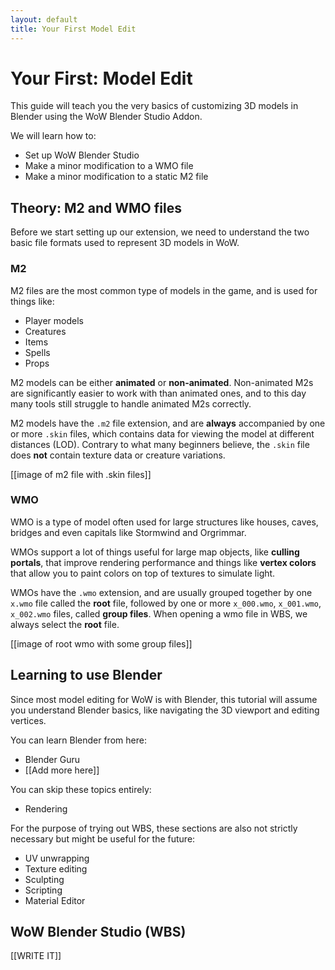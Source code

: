 ```yaml
---
layout: default
title: Your First Model Edit
---
```


# Your First: Model Edit

This guide will teach you the very basics of customizing 3D models in Blender using the WoW Blender Studio Addon.

We will learn how to:
- Set up WoW Blender Studio
- Make a minor modification to a WMO file
- Make a minor modification to a static M2 file

## Theory: M2 and WMO files

Before we start setting up our extension, we need to understand the two basic file formats used to represent 3D models in WoW.

### M2

M2 files are the most common type of models in the game, and is used for things like:

- Player models
- Creatures
- Items
- Spells
- Props

M2 models can be either **animated** or **non-animated**. Non-animated M2s are significantly easier to work with than animated ones, and to this day many tools still struggle to handle animated M2s correctly.

M2 models have the `.m2` file extension, and are **always** accompanied by one or more `.skin` files, which contains data for viewing the model at different distances (LOD). Contrary to what many beginners believe, the `.skin` file does **not** contain texture data or creature variations.

[[image of m2 file with .skin files]]

### WMO

WMO is a type of model often used for large structures like houses, caves, bridges and even capitals like Stormwind and Orgrimmar.

WMOs support a lot of things useful for large map objects, like **culling portals**, that improve rendering performance and things like **vertex colors** that allow you to paint colors on top of textures to simulate light.

WMOs have the `.wmo` extension, and are usually grouped together by one `x.wmo` file called the **root** file, followed by one or more `x_000.wmo`, `x_001.wmo`, `x_002.wmo` files, called **group files**. When opening a wmo file in WBS, we always select the **root** file.

[[image of root wmo with some group files]]

## Learning to use Blender

Since most model editing for WoW is with Blender, this tutorial will assume you understand Blender basics, like navigating the 3D viewport and editing vertices.

You can learn Blender from here:
- Blender Guru
- [[Add more here]]

You can skip these topics entirely:
- Rendering

For the purpose of trying out WBS, these sections are also not strictly necessary but might be useful for the future:
- UV unwrapping
- Texture editing
- Sculpting
- Scripting
- Material Editor

## WoW Blender Studio (WBS)

[[WRITE IT]]